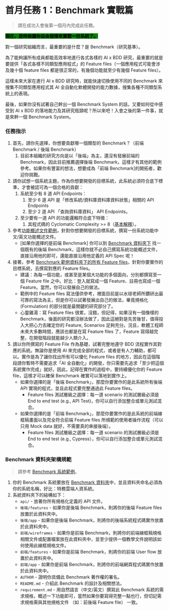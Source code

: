 # 首月任務 1：Benchmark 實戰篇

> 請在成功入會後第一個月內完成此任務。

<mark style="background-color:green;">**現在，是時候讓你自由發揮來實戰一份系統了。**</mark>

對一個研究組織而言，最重要的是什麼？是 Benchmark（研究基準）。

為了能夠讓所有成員都能高效率地進行各式各樣的 AI x BDD 研究，最重要的就是要提供「各式各樣不同類型應用程式」的 Feature files（一個應用程式可能會涉及幾十個 feature files 都是很正常的，有幾個功能就至少有幾個 Feature files）。

這樣未來大家在進行 AI x BDD 研究時，就能快速切換使用不同的 Benchmark 來搜集不同類型應用程式其 AI 全自動化軟體開發的能力數據，搜集各種不同類型系統上的表現。

最後，如果你沒有試著自己幹出一個 Benchmark System 的話，又要如何從中感受到 AI x BDD 的落地能力及其研究瓶頸呢？所以來吧！入會之後的第一件事，就是來幹一個 Benchmark System。

### 任務指示

1. 首先，請你先選擇，你想要貢獻哪一個類型的 Benchmark？（前端 Benchmark / 後端 Benchmark）
   1. 目前本組織的研究方向是以「後端」為主，還沒有發展前端的 Benchmark，因此目前推薦選擇後端 Benchmark，這樣才有其他的範例參考。如果你有豐富的想法，想要成為「前端 Benchmark]的開拓者，歡迎你挑戰。
2. 請你試想一個系統主題，作為你想要開發的目標系統，此系統必須符合底下標準，才會被認可為一個合格的貢獻：
   1. 系統至少有 8 道 API Endpoints：
      1. 至少 6 道 API 是「修改系統/資料庫資料庫資料狀態」相關的 API Endpoints
      2. 至少 2 道 API 「查詢資料庫資料」 API Endpoints。
   2. 至少要有一道 API 的功能邏輯符合底下特徵：
      1. 其程式碼的 Cyclomatic Complexity >= 8（[基本解釋](https://chatgpt.com/share/686519ef-ccfc-8007-9958-0d01699d2302)）。
3. 參考[功能概述文件範例](../benchmarks/特務雲端人資系統/requirement.md)，針對你想要開發的目標系統，撰寫一份系統功能中文/英文功能概述文件。
    - [如果你選擇的是前端 Benchmark] 你可以到 [Benchmark 資料夾下](../benchmarks/) 找一個既有的後端 Benchmark，這樣你就不必自己撰寫系統功能概述文件，直接沿用他的即可，還能直接沿用他定義的 API Spec 呢！
4. 接著，參考 [Benchmark 範例資料夾下的所有 Feature files](../benchmarks/特務雲端人資系統/後端/features/)，針對你要實作的目標系統，去撰寫對應的 Feature files。
    - 建議：為每一個功能，或甚至是某個大功能的多個面向，分別都撰寫至一個 Feature file 之中。好比：登入就寫成一個 Feature、註冊也寫成一個 Feature。當然，你可以發展自己的做法。
    - 範例中的 Feature files 寫法僅供參考，裡面目前是以水球老師所鑽研出最可靠的寫法為主，但是你可以試著發展出自己的做法，畢竟規格化 (Formulation) 的部分就是最關鍵的研究部分了。
    - 心靈雞湯：寫 Feature files 很累，沒錯，但記得，如果沒有一個像樣的 Benchmark，後面的研究都沒辦法做了，因此這絕對是先苦後甘，值得投入大把心力去確定你的 Feature, Scenarios 足夠充分。況且，軟體工程師未來大多數時間，應該也都是在寫 Feature files 了，Feature 寫得越完整，在開發階段就能越少人類介入。
5. 請以你所撰寫的 Feature File  作為基礎，試著完整地遵守 BDD 流程實作其對應的系統。無論你是使用 AI 來完成全部的程式，或者是有人力輔助，都可以。實作是為了讓你找出所有可以優化 Feature files 的地方，因此在這個階段請你暫時不需要追求「AI 全自動化」的開發，你只需要先追求「至少把這個系統實作完成」就好。因此，記得在實作的過程中，要持續優化你的 Feature file，這樣才可以確保 Benchmark 確實可以落地到實作上。
    - 如果你選擇的是「後端 Benchmark」，那麼你要實作的是此系統所有後端 API 實現的程式，並且此程式要完整通過此 Feature files。
        - Feature files 測試層級之選擇：每一道 scenario 的測試層級必須是 End to end test (e.g., API Test)，你可以自行添加整合或單元測試混合。
    - 如果你選擇的是「前端 Benchmark」，那麼你要實作的是此系統的前端線框稿畫面以及完全符合前端 Feature files 所規範的使用者操作流程（可以只用 Mock data 就好，不需要真的串接後端）。
        - Feature files 測試層級之選擇：每一道 scenario 的測試層級必須是 End to end test (e.g., Cypress），你可以自行添加整合或單元測試混合。


### Benchmark 資料夾架構規範
> 請參考 [Benchmark 系統範例](../benchmarks/特務雲端人資系統/)。

1. 你的 Benchmark 系統要放在 [Benchmark 資料夾](../benchmarks)中，並且資料夾命名必須為你的系統名稱，好比：特務雲端人資系統。
2. 系統資料夾下的結構如下：
    - `api/` - 放著你所有規格化定義的 API 文件。
    - `後端/features` - 如果你是後端 Benchmark，則將你的後端 Feature files 放置於此資料夾中。
    - `後端/app` - 如果你是後端 Benchmark，則將你的後端系統程式碼實作放置於此資料夾中。
    - `前端/wireframes` - 如果你是前端 Benchmark，則將你的前端線框稿規格相關文件或配置檔案放在此資料夾中，並至少提供一個教學文件說明該如何使用此線框規格文件。
    - `前端/features` - 如果你是前端 Benchmark，則將你的前端 User flow 放置於此資料夾中。
    - `前端/app` - 如果你是前端 Benchmark，則將你的前端網頁程式碼實作放置於此資料夾中。
    - `AUTHOR` - 證明你具備此 Benchmark 著作權的署名。
    - `README.md` - 介紹此 Benchmark 的設計及相關想法。
    - `requirement.md` - 用自然語言（中文/英文）撰寫此 Benchmark 系統的需求規格，概述一下功能即可，當然如果你要寫得完整一點也行，但切記需求規格需與其他規格文件 （如：前後端 Feature file） 一致。
